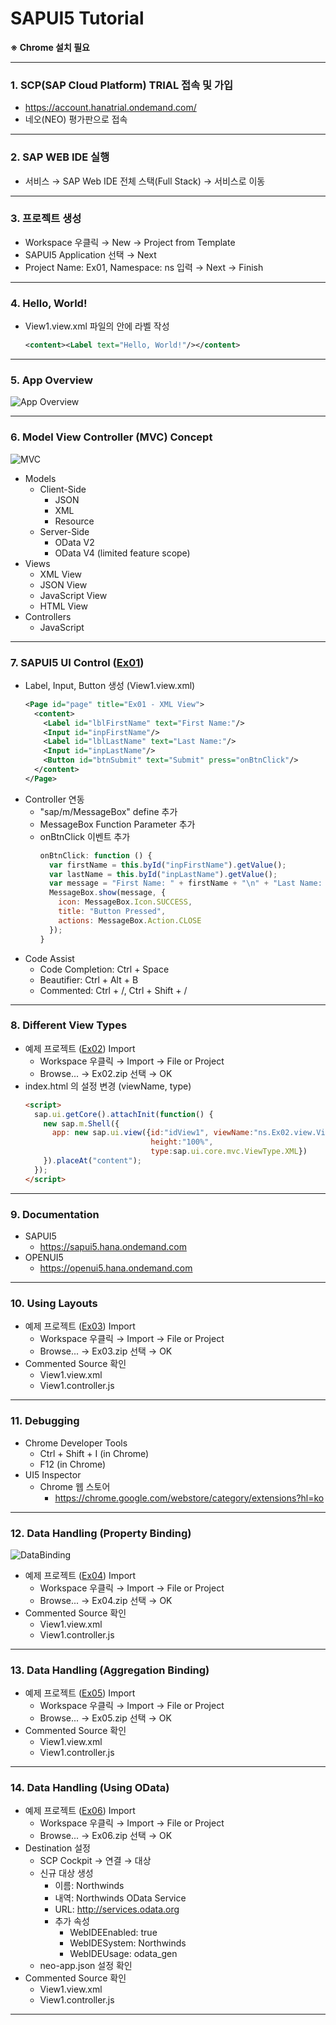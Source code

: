 # SAPUI5 Tutorial

**※ Chrome 설치 필요**

---
### 1. SCP(SAP Cloud Platform) TRIAL 접속 및 가입
* https://account.hanatrial.ondemand.com/
* 네오(NEO) 평가판으로 접속

---
### 2. SAP WEB IDE 실행
* 서비스 → SAP Web IDE 전체 스택(Full Stack) → 서비스로 이동

---
### 3. 프로젝트 생성
* Workspace 우클릭 → New → Project from Template
* SAPUI5 Application 선택 → Next
* Project Name: Ex01, Namespace: ns 입력 → Next → Finish

---
### 4. Hello, World!
* View1.view.xml 파일의 <content></content> 안에 라벨 작성
    ```xml
    <content><Label text="Hello, World!"/></content>
    ```

---
### 5. App Overview
![App Overview](https://sapui5.hana.ondemand.com/docs/topics/loioeeae30fe7983476a9777e809a8820147_LowRes.png)

---
### 6. Model View Controller (MVC) Concept
![MVC](https://sapui5.hana.ondemand.com/docs/topics/loio1eb216151b1b41f1979b7b6c969670df_LowRes.png)
* Models
    * Client-Side
        * JSON
        * XML
        * Resource
    * Server-Side
        * OData V2
        * OData V4 (limited feature scope)
* Views
    * XML View
    * JSON View
    * JavaScript View
    * HTML View
* Controllers
    * JavaScript

---
### 7. SAPUI5 UI Control ([Ex01](https://github.com/knotting/sapui5-tutorial/raw/master/Ex01.zip))
* Label, Input, Button 생성 (View1.view.xml)
    ```xml
    <Page id="page" title="Ex01 - XML View">
      <content>
        <Label id="lblFirstName" text="First Name:"/>
        <Input id="inpFirstName"/>
        <Label id="lblLastName" text="Last Name:"/>
        <Input id="inpLastName"/>
        <Button id="btnSubmit" text="Submit" press="onBtnClick"/>
      </content>
    </Page>
    ```
* Controller 연동
    * "sap/m/MessageBox" define 추가
    * MessageBox Function Parameter 추가
    * onBtnClick 이벤트 추가
        ```javascript
        onBtnClick: function () {
          var firstName = this.byId("inpFirstName").getValue();
          var lastName = this.byId("inpLastName").getValue();
          var message = "First Name: " + firstName + "\n" + "Last Name: " + lastName;
          MessageBox.show(message, {
            icon: MessageBox.Icon.SUCCESS,
            title: "Button Pressed",
            actions: MessageBox.Action.CLOSE
          });
        }
        ```
* Code Assist
    * Code Completion: Ctrl + Space
    * Beautifier: Ctrl + Alt + B
    * Commented: Ctrl + /, Ctrl + Shift + /

---
### 8. Different View Types
* 예제 프로젝트 ([Ex02](https://github.com/knotting/sapui5-tutorial/raw/master/Ex02.zip)) Import
    * Workspace 우클릭 → Import → File or Project
    * Browse... → Ex02.zip 선택 → OK
* index.html 의 설정 변경 (viewName, type)
    ```html
    <script>
      sap.ui.getCore().attachInit(function() {
        new sap.m.Shell({
          app: new sap.ui.view({id:"idView1", viewName:"ns.Ex02.view.View1", 
                                height:"100%",
                                type:sap.ui.core.mvc.ViewType.XML})
        }).placeAt("content");
      });
    </script>
    ```

---
### 9. Documentation
* SAPUI5
    * https://sapui5.hana.ondemand.com
* OPENUI5
    * https://openui5.hana.ondemand.com

---
### 10. Using Layouts
* 예제 프로젝트 ([Ex03](https://github.com/knotting/sapui5-tutorial/raw/master/Ex03.zip)) Import
    * Workspace 우클릭 → Import → File or Project
    * Browse... → Ex03.zip 선택 → OK
* Commented Source 확인
    * View1.view.xml
    * View1.controller.js

---
### 11. Debugging
* Chrome Developer Tools
    * Ctrl + Shift + I (in Chrome)
    * F12 (in Chrome)
* UI5 Inspector
    * Chrome 웹 스토어
        * https://chrome.google.com/webstore/category/extensions?hl=ko

---
### 12. Data Handling (Property Binding)
![DataBinding](https://sapui5.hana.ondemand.com/docs/topics/loio544b09736447477198202b636048bab8_LowRes.png)
* 예제 프로젝트 ([Ex04](https://github.com/knotting/sapui5-tutorial/raw/master/Ex04.zip)) Import
    * Workspace 우클릭 → Import → File or Project
    * Browse... → Ex04.zip 선택 → OK
* Commented Source 확인
    * View1.view.xml
    * View1.controller.js

---
### 13. Data Handling (Aggregation Binding)
* 예제 프로젝트 ([Ex05](https://github.com/knotting/sapui5-tutorial/raw/master/Ex05.zip)) Import
    * Workspace 우클릭 → Import → File or Project
    * Browse... → Ex05.zip 선택 → OK
* Commented Source 확인
    * View1.view.xml
    * View1.controller.js

---
### 14. Data Handling (Using OData)
* 예제 프로젝트 ([Ex06](https://github.com/knotting/sapui5-tutorial/raw/master/Ex06.zip)) Import
    * Workspace 우클릭 → Import → File or Project
    * Browse... → Ex06.zip 선택 → OK
* Destination 설정
    * SCP Cockpit → 연결 → 대상
    * 신규 대상 생성
        * 이름: Northwinds
        * 내역: Northwinds OData Service
        * URL: http://services.odata.org
        * 추가 속성
            * WebIDEEnabled: true
            * WebIDESystem: Northwinds
            * WebIDEUsage: odata_gen
    * neo-app.json 설정 확인
* Commented Source 확인
    * View1.view.xml
    * View1.controller.js

---
